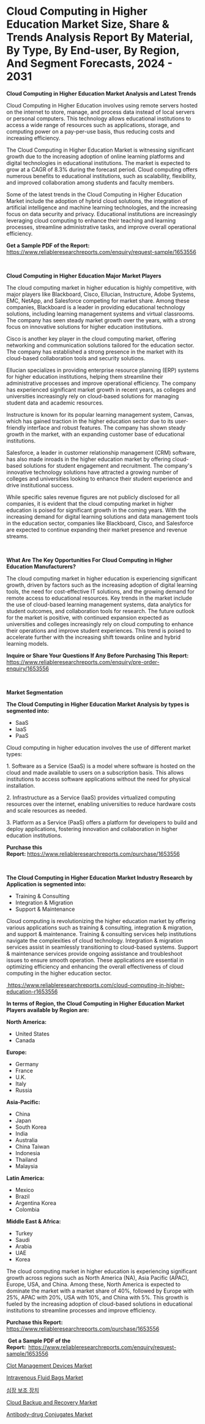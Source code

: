 <p><h1>Cloud Computing in Higher Education Market Size, Share & Trends Analysis Report By Material, By Type, By End-user, By Region, And Segment Forecasts, 2024 - 2031</h1></p><p><strong>Cloud Computing in Higher Education Market Analysis and Latest Trends</strong></p>
<p><p>Cloud Computing in Higher Education involves using remote servers hosted on the internet to store, manage, and process data instead of local servers or personal computers. This technology allows educational institutions to access a wide range of resources such as applications, storage, and computing power on a pay-per-use basis, thus reducing costs and increasing efficiency.</p><p>The Cloud Computing in Higher Education Market is witnessing significant growth due to the increasing adoption of online learning platforms and digital technologies in educational institutions. The market is expected to grow at a CAGR of 8.3% during the forecast period. Cloud computing offers numerous benefits to educational institutions, such as scalability, flexibility, and improved collaboration among students and faculty members.</p><p>Some of the latest trends in the Cloud Computing in Higher Education Market include the adoption of hybrid cloud solutions, the integration of artificial intelligence and machine learning technologies, and the increasing focus on data security and privacy. Educational institutions are increasingly leveraging cloud computing to enhance their teaching and learning processes, streamline administrative tasks, and improve overall operational efficiency.</p></p>
<p><strong>Get a Sample PDF of the Report:&nbsp;</strong> <a href="https://www.reliableresearchreports.com/enquiry/request-sample/1653556">https://www.reliableresearchreports.com/enquiry/request-sample/1653556</a></p>
<p>&nbsp;</p>
<p><strong>Cloud Computing in Higher Education Major Market Players</strong></p>
<p><p>The cloud computing market in higher education is highly competitive, with major players like Blackboard, Cisco, Ellucian, Instructure, Adobe Systems, EMC, NetApp, and Salesforce competing for market share. Among these companies, Blackboard is a leader in providing educational technology solutions, including learning management systems and virtual classrooms. The company has seen steady market growth over the years, with a strong focus on innovative solutions for higher education institutions.</p><p>Cisco is another key player in the cloud computing market, offering networking and communication solutions tailored for the education sector. The company has established a strong presence in the market with its cloud-based collaboration tools and security solutions.</p><p>Ellucian specializes in providing enterprise resource planning (ERP) systems for higher education institutions, helping them streamline their administrative processes and improve operational efficiency. The company has experienced significant market growth in recent years, as colleges and universities increasingly rely on cloud-based solutions for managing student data and academic resources.</p><p>Instructure is known for its popular learning management system, Canvas, which has gained traction in the higher education sector due to its user-friendly interface and robust features. The company has shown steady growth in the market, with an expanding customer base of educational institutions.</p><p>Salesforce, a leader in customer relationship management (CRM) software, has also made inroads in the higher education market by offering cloud-based solutions for student engagement and recruitment. The company's innovative technology solutions have attracted a growing number of colleges and universities looking to enhance their student experience and drive institutional success.</p><p>While specific sales revenue figures are not publicly disclosed for all companies, it is evident that the cloud computing market in higher education is poised for significant growth in the coming years. With the increasing demand for digital learning solutions and data management tools in the education sector, companies like Blackboard, Cisco, and Salesforce are expected to continue expanding their market presence and revenue streams.</p></p>
<p>&nbsp;</p>
<p><strong>What Are The Key Opportunities For Cloud Computing in Higher Education Manufacturers?</strong></p>
<p><p>The cloud computing market in higher education is experiencing significant growth, driven by factors such as the increasing adoption of digital learning tools, the need for cost-effective IT solutions, and the growing demand for remote access to educational resources. Key trends in the market include the use of cloud-based learning management systems, data analytics for student outcomes, and collaboration tools for research. The future outlook for the market is positive, with continued expansion expected as universities and colleges increasingly rely on cloud computing to enhance their operations and improve student experiences. This trend is poised to accelerate further with the increasing shift towards online and hybrid learning models.</p></p>
<p><strong>Inquire or Share Your Questions If Any Before Purchasing This Report:</strong> <a href="https://www.reliableresearchreports.com/enquiry/pre-order-enquiry/1653556">https://www.reliableresearchreports.com/enquiry/pre-order-enquiry/1653556</a></p>
<p>&nbsp;</p>
<p><strong>Market Segmentation</strong></p>
<p><strong>The Cloud Computing in Higher Education Market Analysis by types is segmented into:</strong></p>
<p><ul><li>SaaS</li><li>IaaS</li><li>PaaS</li></ul></p>
<p><p>Cloud computing in higher education involves the use of different market types: </p><p>1. Software as a Service (SaaS) is a model where software is hosted on the cloud and made available to users on a subscription basis. This allows institutions to access software applications without the need for physical installation. </p><p>2. Infrastructure as a Service (IaaS) provides virtualized computing resources over the internet, enabling universities to reduce hardware costs and scale resources as needed. </p><p>3. Platform as a Service (PaaS) offers a platform for developers to build and deploy applications, fostering innovation and collaboration in higher education institutions.</p></p>
<p><strong>Purchase this Report:&nbsp;</strong><a href="https://www.reliableresearchreports.com/purchase/1653556">https://www.reliableresearchreports.com/purchase/1653556</a></p>
<p>&nbsp;</p>
<p><strong>The Cloud Computing in Higher Education Market Industry Research by Application is segmented into:</strong></p>
<p><ul><li>Training & Consulting</li><li>Integration & Migration</li><li>Support & Maintenance</li></ul></p>
<p><p>Cloud computing is revolutionizing the higher education market by offering various applications such as training & consulting, integration & migration, and support & maintenance. Training & consulting services help institutions navigate the complexities of cloud technology. Integration & migration services assist in seamlessly transitioning to cloud-based systems. Support & maintenance services provide ongoing assistance and troubleshoot issues to ensure smooth operation. These applications are essential in optimizing efficiency and enhancing the overall effectiveness of cloud computing in the higher education sector.</p></p>
<p><a href="https://www.reliableresearchreports.com/cloud-computing-in-higher-education-r1653556">&nbsp;https://www.reliableresearchreports.com/cloud-computing-in-higher-education-r1653556</a></p>
<p><strong>In terms of Region, the Cloud Computing in Higher Education Market Players available by Region are:</strong></p>
<p>
    <p> <strong> North America: </strong>
        <ul>
            <li>United States</li>
            <li>Canada</li>
        </ul>
        </p> 
    <p> <strong> Europe: </strong>
        <ul>
            <li>Germany</li>
            <li>France</li>
            <li>U.K.</li>
            <li>Italy</li>
            <li>Russia</li>
        </ul>
        </p> 
    <p> <strong> Asia-Pacific: </strong>
        <ul>
            <li>China</li>
            <li>Japan</li>
            <li>South Korea</li>
            <li>India</li>
            <li>Australia</li>
            <li>China Taiwan</li>
            <li>Indonesia</li>
            <li>Thailand</li>
            <li>Malaysia</li>
        </ul>
        </p> 
    <p> <strong> Latin America: </strong>
        <ul>
            <li>Mexico</li>
            <li>Brazil</li>
            <li>Argentina Korea</li>
            <li>Colombia</li>
        </ul>
        </p> 
    <p> <strong> Middle East & Africa: </strong>
        <ul>
            <li>Turkey</li>
            <li>Saudi</li>
            <li>Arabia</li>
            <li>UAE</li>
            <li>Korea</li>
        </ul>
    </p>
    </p>
<p><p>The cloud computing market in higher education is experiencing significant growth across regions such as North America (NA), Asia Pacific (APAC), Europe, USA, and China. Among these, North America is expected to dominate the market with a market share of 40%, followed by Europe with 25%, APAC with 20%, USA with 10%, and China with 5%. This growth is fueled by the increasing adoption of cloud-based solutions in educational institutions to streamline processes and improve efficiency.</p></p>
<p><strong>Purchase this Report: </strong><a href="https://www.reliableresearchreports.com/purchase/1653556">https://www.reliableresearchreports.com/purchase/1653556</a></p>
<p>&nbsp;<strong>Get a Sample PDF of the Report:&nbsp;&nbsp;</strong><a href="https://www.reliableresearchreports.com/enquiry/request-sample/1653556">https://www.reliableresearchreports.com/enquiry/request-sample/1653556</a></p>
<p><strong></strong></p>
<p><p><a href="https://github.com/bobicer/Market-Research-Report-List-3/blob/main/clot-management-devices-market.md">Clot Management Devices Market</a></p><p><a href="https://www.linkedin.com/pulse/intravenous-fluid-bags-market-size-outlook-forecast-2024-2031-8l4bf">Intravenous Fluid Bags Market</a></p><p><a href="https://github.com/novabrown3/Market-Research-Report-List-1/blob/main/140290949127.md">심장 보조 장치</a></p><p><a href="https://github.com/timeliteaut/Market-Research-Report-List-2/blob/main/cloud-backup-and-recovery-market.md">Cloud Backup and Recovery Market</a></p><p><a href="https://www.linkedin.com/pulse/antibody-drug-conjugates-market-size-cagr-trends-2024-2030-karmark-hpzcf">Antibody-drug Conjugates Market</a></p></p>